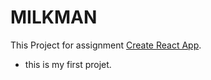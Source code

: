# MILKMAN

This Project for assignment [Create React App](https://github.com/facebook/create-react-app).

* this is my first projet.
